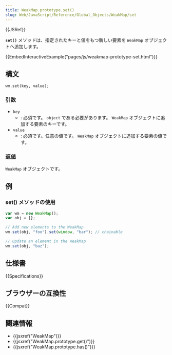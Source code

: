 ```yaml
---
title: WeakMap.prototype.set()
slug: Web/JavaScript/Reference/Global_Objects/WeakMap/set
---
```


{{JSRef}}

**`set()`** メソッドは、指定されたキーと値をもつ新しい要素を `WeakMap` オブジェクトへ追加します。

{{EmbedInteractiveExample("pages/js/weakmap-prototype-set.html")}}

## 構文

```
wm.set(key, value);
```

### 引数

- `key`
  - : 必須です。 `object` である必要があります。 `WeakMap` オブジェクトに追加する要素のキーです。
- `value`
  - : 必須です。任意の値です。 `WeakMap` オブジェクトに追加する要素の値です。

### 返値

`WeakMap` オブジェクトです。

## 例

### set() メソッドの使用

```js
var wm = new WeakMap();
var obj = {};

// Add new elements to the WeakMap
wm.set(obj, "foo").set(window, "bar"); // chainable

// Update an element in the WeakMap
wm.set(obj, "baz");
```

## 仕様書

{{Specifications}}

## ブラウザーの互換性

{{Compat}}

## 関連情報

- {{jsxref("WeakMap")}}
- {{jsxref("WeakMap.prototype.get()")}}
- {{jsxref("WeakMap.prototype.has()")}}
